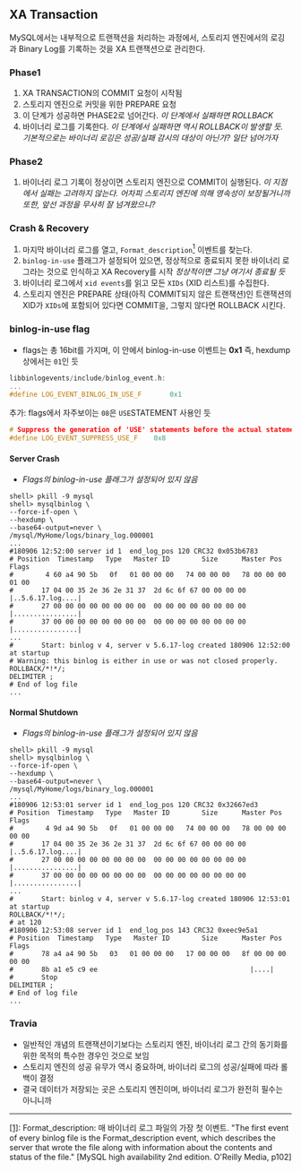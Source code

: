 ## XA Transaction
MySQL에서는 내부적으로 트랜잭션을 처리하는 과정에서, 스토리지 엔진에서의 로깅과 Binary Log를 기록하는 것을 XA 트랜잭션으로 관리한다.

### Phase1
1. XA TRANSACTION의 COMMIT 요청이 시작됨
2. 스토리지 엔진으로 커밋을 위한 PREPARE 요청
3. 이 단계가 성공하면 PHASE2로 넘어간다.
*이 단계에서 실패하면 ROLLBACK*
1. 바이너리 로그를 기록한다.
*이 단계에서 실패하면 역시 ROLLBACK이 발생할 듯. 기본적으로는 바이너리 로깅은 성공/실패 감시의 대상이 아닌가? 일단 넘어가자*

### Phase2
1. 바이너리 로그 기록이 정상이면 스토리지 엔진으로 COMMIT이 실행된다.
*이 지점에서 실패는 고려하지 않는다. 어차피 스토리지 엔진에 의해 영속성이 보장될거니까*
*또한, 앞선 과정을 무사히 잘 넘겨왔으니?*

### Crash & Recovery
1. 마지막 바이너리 로그를 열고, `Format_description`<a href="#note1" id="note1ref"><sup>1</sup></a> 이벤트를 찾는다.
2. `binlog-in-use` 플래그가 설정되어 있으면, 정상적으로 종료되지 못한 바이너리 로그라는 것으로 인식하고 XA Recovery를 시작
*정상적이면 그냥 여기서 종료될 듯*
3. 바이너리 로그에서 `xid events`를 읽고 모든 `XIDs` (XID 리스트)를 수집한다.
4. 스토리지 엔진은 PREPARE 상태(아직 COMMIT되지 않은 트랜잭션)인 트랜잭션의 XID가 `XIDs`에 포함되어 있다면 COMMIT을, 그렇지 않다면 ROLLBACK 시킨다.

### binlog-in-use flag
- flags는 총 16bit를 가지며, 이 안에서 binlog-in-use 이벤트는 **0x1**
즉, hexdump상에서는 `01`인 듯
```c++
libbinlogevents/include/binlog_event.h:
...
#define LOG_EVENT_BINLOG_IN_USE_F       0x1
```
추가: flags에서 자주보이는 `08`은 `USE`STATEMENT 사용인 듯
```c++
# Suppress the generation of 'USE' statements before the actual statement.
#define LOG_EVENT_SUPPRESS_USE_F    0x8
```
#### Server Crash
- *Flags의 binlog-in-use 플래그가 설정되어 있지 않음*
```
shell> pkill -9 mysql
shell> mysqlbinlog \
--force-if-open \
--hexdump \
--base64-output=never \
/mysql/MyHome/logs/binary_log.000001
...
#180906 12:52:00 server id 1  end_log_pos 120 CRC32 0x053b6783
# Position  Timestamp   Type   Master ID        Size      Master Pos    Flags
#        4 60 a4 90 5b   0f   01 00 00 00   74 00 00 00   78 00 00 00   01 00
#       17 04 00 35 2e 36 2e 31 37  2d 6c 6f 67 00 00 00 00 |..5.6.17.log....|
#       27 00 00 00 00 00 00 00 00  00 00 00 00 00 00 00 00 |................|
#       37 00 00 00 00 00 00 00 00  00 00 00 00 00 00 00 00 |................|
...
#       Start: binlog v 4, server v 5.6.17-log created 180906 12:52:00 at startup
# Warning: this binlog is either in use or was not closed properly.
ROLLBACK/*!*/;
DELIMITER ;
# End of log file
...
```
#### Normal Shutdown
- *Flags의 binlog-in-use 플래그가 설정되어 있지 않음*
```
shell> pkill -9 mysql
shell> mysqlbinlog \
--force-if-open \
--hexdump \
--base64-output=never \
/mysql/MyHome/logs/binary_log.000001
...
#180906 12:53:01 server id 1  end_log_pos 120 CRC32 0x32667ed3
# Position  Timestamp   Type   Master ID        Size      Master Pos    Flags
#        4 9d a4 90 5b   0f   01 00 00 00   74 00 00 00   78 00 00 00   00 00
#       17 04 00 35 2e 36 2e 31 37  2d 6c 6f 67 00 00 00 00 |..5.6.17.log....|
#       27 00 00 00 00 00 00 00 00  00 00 00 00 00 00 00 00 |................|
#       37 00 00 00 00 00 00 00 00  00 00 00 00 00 00 00 00 |................|
...
#       Start: binlog v 4, server v 5.6.17-log created 180906 12:53:01 at startup
ROLLBACK/*!*/;
# at 120
#180906 12:53:08 server id 1  end_log_pos 143 CRC32 0xeec9e5a1
# Position  Timestamp   Type   Master ID        Size      Master Pos    Flags
#       78 a4 a4 90 5b   03   01 00 00 00   17 00 00 00   8f 00 00 00   00 00
#       8b a1 e5 c9 ee                                      |....|
#       Stop
DELIMITER ;
# End of log file
...
```

### Travia
- 일반적인 개념의 트랜잭션이기보다는 스토리지 엔진, 바이너리 로그 간의 동기화를 위한 목적의 특수한 경우인 것으로 보임
- 스토리지 엔진의 성공 유무가 역시 중요하며, 바이너리 로그의 성공/실패에 따라 롤백이 결정
- 결국 데이터가 저장되는 곳은 스토리지 엔진이며, 바이너리 로그가 완전히 필수는 아니니까

-----
<a id="note1" href="#note1ref">[1]</a>: Format_description: 매 바이너리 로그 파일의 가장 첫 이벤트. "The first event of every binlog file is the Format_description event, which describes the server that wrote the file along with information about the contents and status of the file." [MySQL high availability 2nd edition. O'Reilly Media, p102]
